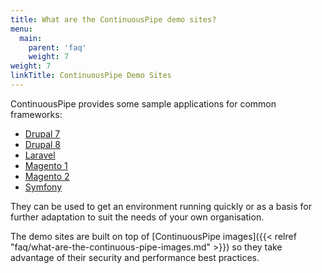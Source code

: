 ```yaml
---
title: What are the ContinuousPipe demo sites?
menu:
  main:
    parent: 'faq'
    weight: 7
weight: 7
linkTitle: ContinuousPipe Demo Sites
---
```


ContinuousPipe provides some sample applications for common frameworks:

- [Drupal 7](https://github.com/continuouspipe/demo-drupal7)
- [Drupal 8](https://github.com/continuouspipe/demo-drupal8)
- [Laravel](https://github.com/continuouspipe/demo-laravel)
- [Magento 1](https://github.com/continuouspipe/demo-magento1)
- [Magento 2](https://github.com/continuouspipe/demo-magento2)
- [Symfony](https://github.com/continuouspipe/demo-symfony)

They can be used to get an environment running quickly or as a basis for further adaptation to suit the needs of your own organisation.

The demo sites are built on top of [ContinuousPipe images]({{< relref "faq/what-are-the-continuous-pipe-images.md" >}}) so they take advantage of their security and performance best practices.